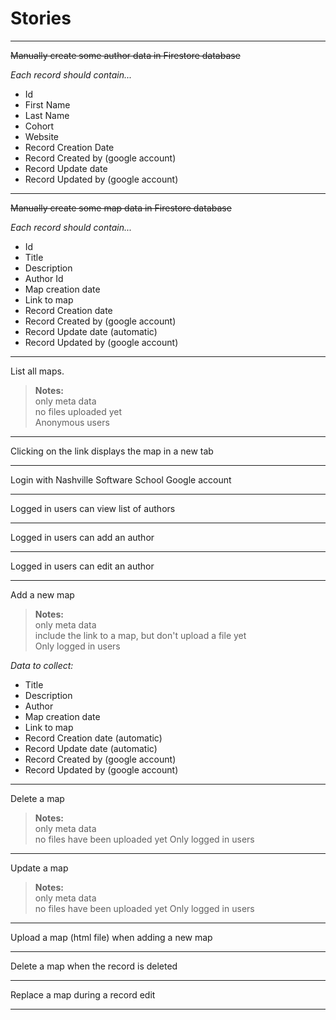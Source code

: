 # Stories

---

~~Manually create some author data in Firestore database~~

_Each record should contain..._

* Id
* First Name
* Last Name
* Cohort
* Website
* Record Creation Date
* Record Created by (google account)
* Record Update date
* Record Updated by (google account)

---

~~Manually create some map data in Firestore database~~

_Each record should contain..._

* Id
* Title
* Description
* Author Id
* Map creation date
* Link to map
* Record Creation date
* Record Created by (google account)
* Record Update date (automatic)
* Record Updated by (google account)

---

List all maps.

> **Notes:**  
> only meta data  
> no files uploaded yet  
> Anonymous users

---

Clicking on the link displays the map in a new tab

---

Login with Nashville Software School Google account

---

Logged in users can view list of authors

---

Logged in users can add an author

---

Logged in users can edit an author

---

Add a new map

> **Notes:**  
> only meta data  
> include the link to a map, but don't upload a file yet  
> Only logged in users

_Data to collect:_

* Title
* Description
* Author
* Map creation date
* Link to map
* Record Creation date (automatic)
* Record Update date (automatic)
* Record Created by (google account)
* Record Updated by (google account)

---

Delete a map

> **Notes:**  
> only meta data  
> no files have been uploaded yet
> Only logged in users

---

Update a map

> **Notes:**  
> only meta data  
> no files have been uploaded yet
> Only logged in users

---

Upload a map (html file) when adding a new map

---

Delete a map when the record is deleted

---

Replace a map during a record edit

---

